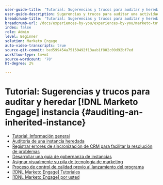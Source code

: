 ```yaml
---
user-guide-title: 'Tutorial: Sugerencias y trucos para auditar y heredar [!DNL Marketo Engage] instancia '
user-guide-description: Sugerencias y trucos para auditar una actividad heredada [!DNL Marketo Engage] instancia
breadcrumb-title: 'Tutorial: Sugerencias y trucos para auditar y heredar [!DNL Marketo Engage] instancia '
breadcrumb-url: /docs/experiences-by-you/experiences-by-you/marketo-tutorial-inherited-instance/overview.html
index: false
role: Admin
level: Beginner
solution: Marketo Engage
auto-video-transcripts: true
source-git-commit: bed599454a75159492f13aab1f802c09d92bf7ed
workflow-type: tm+mt
source-wordcount: '70'
ht-degree: 2%

---
```



# Tutorial: Sugerencias y trucos para auditar y heredar [!DNL Marketo Engage] instancia {#auditing-an-inherited-instance}

+ [Tutorial: Información general](/help/marketo-tutorial-inherited-instance/overview.md)
+ [Auditoría de una instancia heredada](/help/marketo-tutorial-inherited-instance/audit-an-inherted-instance.md)
+ [Registrar errores de sincronización de CRM para facilitar la resolución de problemas](/help/marketo-tutorial-inherited-instance/log-crm-sync-errors-for-easy-troubleshooting.md)
+ [Desarrollar una guía de gobernanza de instancias](/help/marketo-tutorial-inherited-instance/develop-an-instance-governance-guide.md)
+ [Asignar visualmente su pila de tecnología de marketing](/help/marketo-tutorial-inherited-instance/create-a-visual-data-flow-diagram.md)
+ [Proceso de control de calidad previo al lanzamiento del programa](/help/marketo-tutorial-inherited-instance/essential-program-pre-launch-qa.md)
+ [[!DNL Marketo Engage] Tutoriales](https://experienceleague.adobe.com/docs/marketo-learn/tutorials/overview.html?lang=es)
+ [[!DNL Marketo Engage] por usted](https://experienceleague.adobe.com/en/docs/experiences-by-you/experiences-by-you/marketo-engage/overview)
